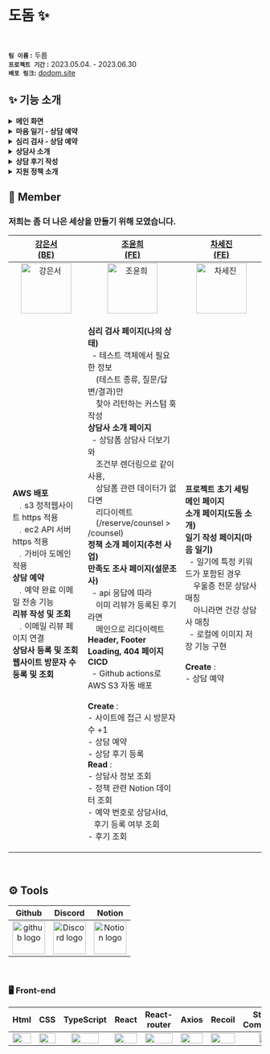 # 도돔 :sparkles: 

<br/>

**`팀 이름` :**  두룹<br/>
**`프로젝트 기간` :** 2023.05.04. - 2023.06.30<br/>
**`배포 링크`:** [dodom.site](https://dodom.site/) <br/>

## ✨ 기능 소개

<details>
<summary><b>메인 화면</b></summary>
<div markdown="1"><br/>
  
![main](https://github.com/dodomProj/dodom_front/assets/62418379/bd29605b-091a-4f08-8bb8-8dc5835fd360)

</div>
</details>
<details>
<summary><b>마음 일기 - 상담 예약</b></summary>
<div markdown="1"><br/>

https://github.com/dodomProj/dodom_front/assets/62418379/997fceae-cefc-4e78-8905-131e51b5a9be


</div>
</details>
<details>
<summary><b>심리 검사 - 상담 예약</b></summary>
<div markdown="1"><br/>

https://github.com/dodomProj/dodom_front/assets/62418379/2dc75853-4635-4c3d-b18e-b84b10e3c9c6


</div>
</details>
<details>
<summary><b>상담사 소개</b></summary>
<div markdown="1"><br/>

https://github.com/dodomProj/dodom_front/assets/62418379/58814861-feea-424b-bd1a-50145c51cf39

</div>
</details>

<details>
<summary><b>상담 후기 작성</b></summary>
<div markdown="1"><br/>

https://github.com/dodomProj/dodom_front/assets/62418379/332f2a22-0d5b-4d8c-b9fe-bd86cd8c1f03

</div>
</details>

<details>
<summary><b>지원 정책 소개</b></summary>
<div markdown="1"><br/>

https://github.com/dodomProj/dodom_front/assets/62418379/a2d95f0c-a138-4dc0-b783-b924d136d152

</div>
</details>

## 🙋 Member

### 저희는 좀 더 나은 세상을 만들기 위해 모였습니다. <br/>

| [강은서<br>(BE)](https://github.com/kdmstj) | [조윤희<br>(FE)](https://github.com/YUNH7) | [차세진<br>(FE)](https://github.com/chasj0326) |
| :-----: | :-----: | :-----: |
| <img alt="강은서" src="https://avatars.githubusercontent.com/u/62414231?v=4" height="100" width="100"> | <img alt="조윤희" src="https://avatars.githubusercontent.com/u/100519978?v=4" height="100" width="100"> | <img alt="차세진" src="https://avatars.githubusercontent.com/u/62418379?v=4" height="100" width="100"> |
|<p align="left">**AWS 배포**<br/>&ensp;﹒s3 정적웹사이트 https 적용<br/>&ensp;﹒ec2 API 서버 https 적용<br/>&ensp;﹒가비아 도메인 적용<br/>**상담 예약**<br/>&ensp;﹒예약 완료 이메일 전송 기능<br/>**리뷰 작성 및 조회**<br/>&ensp;﹒이메일 리뷰 페이지 연결<br/>**상담사 등록 및 조회**<br/>**웹사이트 방문자 수 등록 및 조회**</p> | <p align="left" >**심리 검사 페이지(나의 상태)**<br/>&ensp;- 테스트 객체에서 필요한 정보<br/>&ensp;&ensp;(테스트 종류, 질문/답변/결과)만<br/>&ensp;&ensp;찾아 리턴하는 커스텀 훅 작성<br/>**상담사 소개 페이지**<br/>&ensp;- 상담폼 상담사 더보기와<br/>&ensp;&ensp;조건부 렌더링으로 같이 사용,<br/>&ensp;&ensp;상담폼 관련 데이터가 없다면<br/>&ensp;&ensp;리다이렉트<br/>&ensp;&ensp;(/reserve/counsel > /counsel)<br/>**정책 소개 페이지(추천 사업)**<br/>**만족도 조사 페이지(설문조사)**<br/>&ensp;- api 응답에 따라<br/>&ensp;&ensp;이미 리뷰가 등록된 후기라면<br/>&ensp;&ensp;메인으로 리다이렉트<br/>**Header, Footer**<br/>**Loading, 404 페이지**<br/>**CICD**<br/>&ensp;- Github actions로 AWS S3 자동 배포<br/><br/>**Create** :<br/>- 사이트에 접근 시 방문자수 +1<br/>- 상담 예약<br/>- 상담 후기 등록<br/>**Read** :<br/>- 상담사 정보 조회<br/>- 정책 관련 Notion 데이터 조회<br/>- 예약 번호로 상담사Id,<br/>&ensp; 후기 등록 여부 조회<br/>- 후기 조회 | <p align="left">**프로젝트 초기 세팅**<br/>**메인 페이지**<br/>**소개 페이지(도돔 소개)**<br/>**일기 작성 페이지(마음 일기)**<br/>&ensp;- 일기에 특정 키워드가 포함된 경우<br/>&ensp;&ensp;우울증 전문 상담사 매칭<br/>&ensp;&ensp;아니라면 건강 상담사 매칭<br/>&ensp;- 로컬에 이미지 저장 기능 구현<br/><br/>**Create** :<br/>- 상담 예약 |

<br/>

## <span style=""> ⚙️ **Tools** </span>

| Github | Discord | Notion |
| :-----: | :-----: | :-----: |
| <img alt="github logo" src="https://techstack-generator.vercel.app/github-icon.svg" width="65" height="65"> | <img alt="Discord logo" src="https://assets-global.website-files.com/6257adef93867e50d84d30e2/62595384e89d1d54d704ece7_3437c10597c1526c3dbd98c737c2bcae.svg" height="65" width="65"> | <img alt="Notion logo" src="https://www.notion.so/cdn-cgi/image/format=auto,width=640,quality=100/front-static/shared/icons/notion-app-icon-3d.png" height="65" width="65"> |

<br/>

### <span style=""> 🖥 **Front-end** </span>

| Html | CSS | TypeScript | React | React-router | Axios | Recoil | Styled-<br>Components | ESLint | Prettier | S3 |
| :-----: | :-----: | :-----: | :-----: | :-----: | :-----: | :-----: | :-----: | :-----: | :-----: | :-----: |
| <img style="margin: auto;" width="100%" height="100%" src="https://upload.wikimedia.org/wikipedia/commons/thumb/6/61/HTML5_logo_and_wordmark.svg/440px-HTML5_logo_and_wordmark.svg.png" alt="" /> | <img style="margin: auto;" width="100%" height="100%" src="https://user-images.githubusercontent.com/111227745/210204643-4c3d065c-59ec-481d-ac13-cea795730835.png" alt="" /> | <img style="margin: auto;" width="80%" height="80%" src="https://techstack-generator.vercel.app/ts-icon.svg" alt="" /> | <img style="margin: auto;" width="100%" height="100%" src="https://techstack-generator.vercel.app/react-icon.svg" alt="" /> | <img style="margin: auto;" width="100%" height="100%" src="https://reactrouter.com/_brand/react-router-stacked-color.png" alt=""/> | <img style="margin: auto;" width="100%" height="100%" src="https://axios-http.com/assets/logo.svg" alt="" /> | <img style="margin: auto;" width="100%" height="100%" src="https://seeklogo.com/images/R/recoil-js-logo-0FA612F129-seeklogo.com.png" alt="" /> | <img style="margin: auto;" width="60%" height="60%" src="https://www.styled-components.com/atom.png" alt="" /> | <img style="margin: auto;" width="100%" height="100%" src="https://techstack-generator.vercel.app/eslint-icon.svg" alt="" /> | <img style="margin: auto;" width="100%" height="100%" src="https://techstack-generator.vercel.app/prettier-icon.svg" /> | <img style="margin: auto;" width="100%" height="100%" src="https://upload.wikimedia.org/wikipedia/commons/thumb/b/bc/Amazon-S3-Logo.svg/1200px-Amazon-S3-Logo.svg.png"  alt="" /> |
